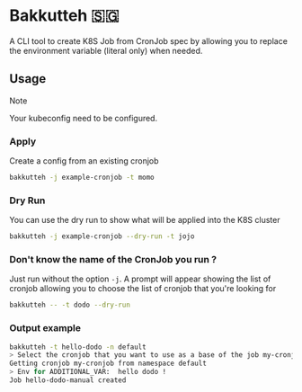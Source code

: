 # Bakkutteh 🇸🇬

A CLI tool to create K8S Job from CronJob spec by allowing you to replace the environment variable (literal only) when needed.

## Usage

> [!NOTE]
> Your kubeconfig need to be configured.

### Apply

Create a config from an existing cronjob

```sh
bakkutteh -j example-cronjob -t momo
```

### Dry Run

You can use the dry run to show what will be applied into the K8S cluster

```sh
bakkutteh -j example-cronjob --dry-run -t jojo
```

### Don't know the name of the CronJob you run ?

Just run without the option `-j`. A prompt will appear showing the list of cronjob allowing you to choose the list of cronjob that you're looking for

```sh
bakkutteh -- -t dodo --dry-run
```

### Output example

```sh
bakkutteh -t hello-dodo -n default
> Select the cronjob that you want to use as a base of the job my-cronjob
Getting cronjob my-cronjob from namespace default
> Env for ADDITIONAL_VAR:  hello dodo !
Job hello-dodo-manual created
```

